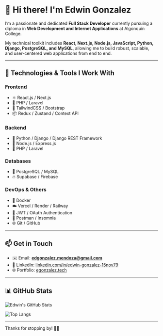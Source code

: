 # 👋 Hi there! I'm Edwin Gonzalez

I’m a passionate and dedicated **Full Stack Developer** currently pursuing a diploma in **Web Development and Internet Applications** at Algonquin College.  

My technical toolkit includes **React, Next.js, Node.js, JavaScript, Python, Django, PostgreSQL, and MySQL**, allowing me to build robust, scalable, and user-centered web applications from end to end.

---

## 🚀 Technologies & Tools I Work With

### Frontend
- ⚛️ React.js / Next.js  
- 🐘 PHP / Laravel  
- 💅 TailwindCSS / Bootstrap  
- 📦 Redux / Zustand / Context API  

### Backend
- 🐍 Python / Django / Django REST Framework  
- 🧱 Node.js / Express.js  
- 🐘 PHP / Laravel  

### Databases
- 🐘 PostgreSQL / MySQL  
- 🔥 Supabase / Firebase  

### DevOps & Others
- 🐳 Docker  
- ☁️ Vercel / Render / Railway  
- 🔐 JWT / OAuth Authentication  
- 🧪 Postman / Insomnia  
- 🌐 Git / GitHub  

---

## 📫 Get in Touch

- ✉️ Email: **edgonzalez.mendoza@gmail.com**  
- 💼 LinkedIn: [linkedin.com/in/edwin-gonzalez-15nov79](https://www.linkedin.com/in/edwin-gonzalez-15nov79/)  
- 🌐 Portfolio: [egonzalez.tech](https://egonzalez.tech)  

---

## 📊 GitHub Stats

<!-- Classic stats card -->
![Edwin's GitHub Stats](https://github-readme-stats.vercel.app/api?username=EgonzalezTech&show_icons=true&theme=radical&count_private=true&include_all_commits=true)

<!-- Top languages -->
![Top Langs](https://github-readme-stats.vercel.app/api/top-langs/?username=EgonzalezTech&layout=compact&theme=radical)

---

Thanks for stopping by! 🚀✨
